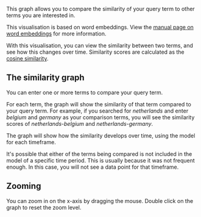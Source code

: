 This graph allows you to compare the similarity of your query term to other terms you are interested in.

This visualisation is based on word embeddings. View the [manual page on word embeddings](/manual/word-embeddings) for more information.

With this visualisation, you can view the similarity between two terms, and see how this changes over time. Similarity scores are calculated as the [cosine similarity](https://en.wikipedia.org/wiki/Cosine_similarity).

## The similarity graph

You can enter one or more terms to compare your query term.

For each term, the graph will show the similarity of that term compared to your query term. For example, if you searched for _netherlands_ and enter _belgium_ and _germany_ as your comparison terms, you will see the similarity scores of _netherlands_-_belgium_ and _netherlands_-_germany_.

The graph will show how the similarity develops over time, using the model for each timeframe.

It's possible that either of the terms being compared is not included in the model of a specific time period. This is usually because it was not frequent enough. In this case, you will not see a data point for that timeframe.

## Zooming

You can zoom in on the x-axis by dragging the mouse. Double click on the graph to reset the zoom level.

